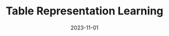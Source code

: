 ---
title: "Table Representation Learning"
date: 2023-11-01
event: "Weaviate Podcast"
type: "podcast"
location: "Amsterdam, Netherlands"
recording_url: https://youtu.be/BMqxJpC4-Co
---